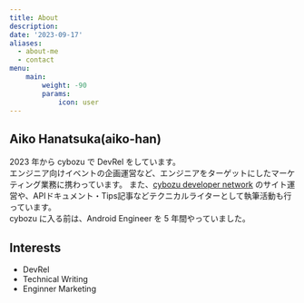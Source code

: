 ```yaml
---
title: About
description: 
date: '2023-09-17'
aliases:
  - about-me
  - contact
menu:
    main: 
        weight: -90
        params:
            icon: user
---
```


## Aiko Hanatsuka(aiko-han)

2023 年から cybozu で DevRel をしています。  
エンジニア向けイベントの企画運営など、エンジニアをターゲットにしたマーケティング業務に携わっています。
また、[cybozu developer network](https://cybozu.dev/ja/) のサイト運営や、APIドキュメント・Tips記事などテクニカルライターとして執筆活動も行っています。  
cybozu に入る前は、Android Engineer を 5 年間やっていました。  

## Interests
- DevRel
- Technical Writing
- Enginner Marketing
